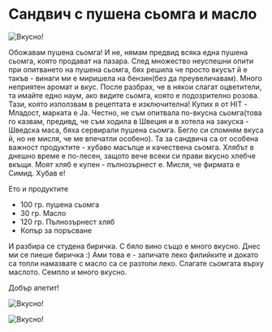 # Сандвич с пушена сьомга и масло

![Вкусно!](/images/2017/11/8AFBC6C4-27AC-466E-ACC8-F3A318156DFC-1024x768.jpeg "Да Ви е сладко!")

Обожавам пушена сьомга! И не, нямам предвид всяка една пушена сьомга, която продават на пазара. След множество неуспешни опити при опитването на пушена сьомга, бях решила че просто вкусът й е такъв - винаги ми е миришела на бензин(без да преувеличавам). Много неприятен аромат и вкус. После разбрах, че в някои слагат оцветители, та имайте едно наум, ако видите сьомга, която е подозрително розова. Тази, която използвам в рецептата е изключителна! Купих я от HIT - Младост, марката е Ja. Честно, не съм опитвала по-вкусна сьомга(това го казвам, предивд, че съм ходила в Швеция и в хотела на закуска - Шведска маса, бяха сервирали пушена сьомга. Бегло си спомням вкуса й, но не мисля, че ме впечатли особено). Та за сандвича са от особена важност продуктите - хубаво масълце и качествена сьомга. Хлябът в днешно време е по-лесен, защото вече всеки си прави вкусно хлебче вкъщи. Моят хляб е купен - пълнозърнест е. Мисля, че фирмата е Симид. Хубав е!

Ето и продуктите
<ul>
 	<li>100 гр. пушена сьомга</li>
 	<li>30 гр. Масло</li>
 	<li>120 гр. Пълнозърнест хляб</li>
 	<li>Копър за поръсване</li>
</ul>
И разбира се студена биричка. С бяло вино също е много вкусно. Днес ми се пиеше биричка :)
Ами това е - запичате леко филийките и докато са топли намазвате с масло са се разтопи леко. Слагате сьомгата върху маслото. Семпло и много вкусно.

Добър апетит!

![Вкусно!](/images/2017/11/5B377B50-5D07-4E5B-ACDD-96FA1B12B60E-768x1024.jpeg "Да Ви е сладко!")

![Вкусно!](/images/2017/11/8E55F2B6-988F-43BC-8D0A-71EA984CA034-1024x768.jpeg "Да Ви е сладко!")
